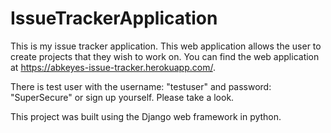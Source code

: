 # IssueTrackerApplication

This is my issue tracker application. This web application allows the user to create projects that they wish to work on.
You can find the web application at https://abkeyes-issue-tracker.herokuapp.com/.

There is test user with the username: "testuser" and password: "SuperSecure" or sign up yourself. Please take a look.

This project was built using the Django web framework in python.
